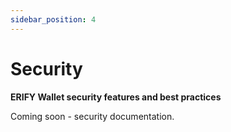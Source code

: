 ```yaml
---
sidebar_position: 4
---
```


# Security

**ERIFY Wallet security features and best practices**

Coming soon - security documentation.
